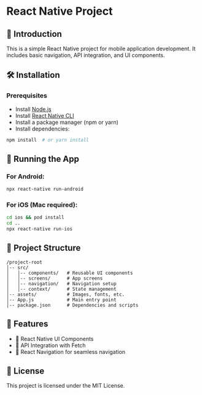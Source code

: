 # React Native Project

## 📌 Introduction
This is a simple React Native project for mobile application development. It includes basic navigation, API integration, and UI components.

## 🛠 Installation
### Prerequisites
- Install [Node.js](https://nodejs.org/)
- Install [React Native CLI](https://reactnative.dev/docs/environment-setup)
- Install a package manager (npm or yarn)
- Install dependencies:

```sh
npm install  # or yarn install
```

## 🚀 Running the App
### For Android:
```sh
npx react-native run-android
```

### For iOS (Mac required):
```sh
cd ios && pod install
cd ..
npx react-native run-ios
```

## 📂 Project Structure
```
/project-root
│-- src/
│   │-- components/   # Reusable UI components
│   │-- screens/      # App screens
│   │-- navigation/   # Navigation setup
│   │-- context/      # State management
│-- assets/           # Images, fonts, etc.
│-- App.js            # Main entry point
│-- package.json      # Dependencies and scripts
```

## 🔧 Features
- 📱 React Native UI Components
- 🔄 API Integration with Fetch
- 🚀 React Navigation for seamless navigation

## 📜 License
This project is licensed under the MIT License.

